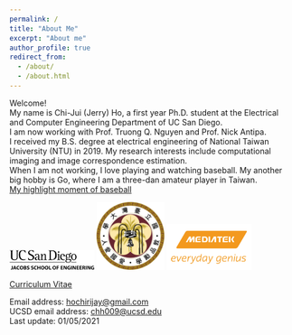 ```yaml
---
permalink: /
title: "About Me"
excerpt: "About me"
author_profile: true
redirect_from: 
  - /about/
  - /about.html
---
```


Welcome! <br> My name is Chi-Jui (Jerry) Ho, a first year Ph.D. student at the Electrical and Computer Engineering Department of UC San Diego. <br/>
I am now working with Prof. Truong Q. Nguyen and Prof. Nick Antipa. <br/>
I received my B.S. degree at electrical engineering of National Taiwan University (NTU) in 2019. My research interests include computational imaging and image correspondence estimation.<br/>
When I am not working, I love playing and watching baseball. My another big hobby is Go, where I am a three-dan amateur player in Taiwan. <br/>
[My highlight moment of baseball](https://www.youtube.com/watch?v=KcCYCNIB8ms&t=3727s) <br/>

<img src='/images/UCSD.png' width='150' >
<img src='/images/NTU.png' width='120' >
<img src='/images/MTK.jpg' width='150' > <br/>

[Curriculum Vitae](http://JerryHoTaiwan.github.io/files/CV_Chi_Jui_Ho_UCSD_202108.pdf) <br/>

Email address: hochirijay@gmail.com <br/>
UCSD email address: chh009@ucsd.edu <br/>
Last update: 01/05/2021
